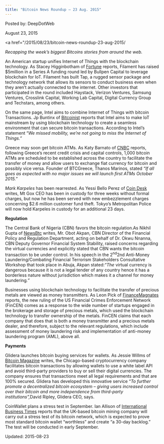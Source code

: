 ```yaml
---
title: "Bitcoin News Roundup – 23 Aug. 2015"
---
```



Posted by: DeepDotWeb
    
    
<span>August 23, 2015</span>


    
<span><a href="/2015/08/23/bitcoin-news-roundup-23-aug-2015/
        
<p><em>Recapping the week&#8217;s biggest Bitcoins stories from around the web. </em></p>
<p>An American startup unifies Internet of Things with the blockchain technology. As Stacey Higginbotham of <a href="http://fortune.com/2015/08/18/filament-blockchain-iot/">Fortune</a> reports, Filament has raised $5million in a Series A funding round led by Bullpen Capital to leverage blockchain for IoT. Filament has built Tap, a rugged sensor package and technology network that allows its sensors to conduct business even when they aren’t actually connected to the internet. Other investors that participated in the round included Haystack, Verizon Ventures, Samsung Ventures, Crosslink Capital, Working Lab Capital, Digital Currency Group and Techstars, among others.</p>
<p>On the same page, Intel aims to combine Internet of Things with bitcoin Transactions. Jp Buntinx of <a href="http://bitcoinist.net/intel-unify-internet-things-bitcoin-transactions/">Bitcoinist</a> reports that Intel aims to make IoT mainstream by using blockchain technology to create a seamless environment that can secure bitcoin transactions. According to Intel’s statement “<em>We missed mobility, we’re not going to miss the Internet of Things.”</em></p>
<p>Greece may soon get bitcoin ATMs. As Katy Barnato of <a href="http://www.cnbc.com/2015/08/19/greece-could-soon-get-1000-bitcoin-atms.html">CNBC</a> reports, following Greece’s recent credit crisis and capital controls, 1,000 bitcoin ATMs are scheduled to be established across the country to facilitate the transfer of money and allow users to exchange fiat currency for bitcoin and possibly vice versa. Founder of BTCGreece, Thanos Marinos, stated <em>“If all goes as expected with no major issues we will launch first ATMs October 2015.”</em></p>
<p><em>Mark Karpeles </em>has been rearrested. As Yessi Bello Perez of <a href="http://www.coindesk.com/former-ceo-of-bitcoin-exchange-mt-gox-re-arrested-in-japan/">Coin Desk</a> writes, Mt Gox CEO has been in custody for three weeks without formal charges, but now he has been served with new embezzlement charges concerning $2.6 million customer fund theft. Tokyo’s Metropolitan Police will now hold Karpeles in custody for an additional 23 days.</p>
<p><strong>Regulation</strong></p>
<p>The Central Bank of Nigeria (CBN) favors the bitcoin regulation.As Nikhil Gupta of <a href="http://www.newsbtc.com/2015/08/20/regulate-virtual-currency-cbn/">NewsBtc</a> writes, Mr. Obot Akpan, CBN Director of the Financial Policy and Regulation Department, acting on behalf of Dr. Okwu Nnanna, CBN Deputy Governor Financial System Stability, raised concerns regarding the virtual currencies and explicitly stated that CBN wants the bitcoin transaction to be under control. In his speech in the 2<sup>nd</sup>2nd Anti-Money Laundering/Combating Financial Terrorism Stakeholders Consultative Workshop that took place in Abuja, Akpan stated:<em>“T</em><em>he </em>virtual currency is dangerous because it is not a legal tender of any country hence it has a borderless nature without jurisdiction which makes it a channel for money laundering<em>.</em><em>”</em></p>
<p>Businesses using blockchain technology to facilitate the transfer of precious metals are viewed as money transmitters. As Leon Pick of <a href="http://www.financemagnates.com/cryptocurrency/news/fincen-precious-metals-dealers-using-the-blockchain-need-licensing/">FinanceMagnates</a> reports, the new ruling of the US Financial Crimes Enforcement Network (FinCEN) comes as a response to the wide number of startups engaged in the brokerage and storage of precious metals, which used the blockchain technology to transfer ownership of the metals. FinCEN claims that each company that does that is both a money transmitter and a precious metals dealer, and therefore, subject to the relevant regulations, which include assessment of money laundering risk and implementation of anti-money laundering program (AML), above all.</p>
<p><strong>Payments</strong></p>
<p>Glidera launches bitcoin buying services for wallets. As Jessie Willms of <a href="https://bitcoinmagazine.com/21667/glidera-launches-first-white-label-bitcoin-buying-service-wallets-merchants/">Bitcoin Magazine</a> writes, the Chicago-based cryptocurrency company facilitates bitcoin transactions by allowing wallets to use a white label API and avoid third-party providers to buy or sell their digital currencies. The company ensures that transactions meet all legal requirements and that are 100% secured. Glidera has developed this innovative service “<em>T</em><em>o further promote a decentralized bitcoin ecosystem – giving users increased control over their bitcoin and more independence from third-party institutions”,</em>David Ripley, Glidera CEO, says.</p>
<p>CoinWallet plans a stress test in September. Ian Allison of <a href="http://www.ibtimes.co.uk/coinwallet-plans-bitcoin-dust-attack-september-create-30-day-transaction-backlog-1515981">International Business Times</a> reports that the UK-based bitcoin mining company will carry out a stress test of its bitcoin network, which is expected to prove most standard bitcoin wallet “worthless” and create “a 30-day backlog.” The test will be conducted in early September.</p>
    
    

Updated: 2015-08-23
    
    


